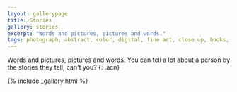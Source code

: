 ```yaml
---
layout: gallerypage
title: Stories
gallery: stories
excerpt: "Words and pictures, pictures and words."
tags: photograph, abstract, color, digital, fine art, close up, books, stories
---
```


Words and pictures, pictures and words. You can tell a lot about a person by the stories they tell, can't you?
{: .acn}

{% include _gallery.html %}
